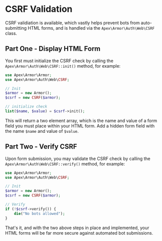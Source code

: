 
# CSRF Validation

CSRF validiation is available, which vastly helps prevent bots from auto-submitting HTML forms, and is handled via the `Apex\Armor\Auth\Web\CSRF` class.

## Part One - Display HTML Form

You first must initialize the CSRF check by calling the `Apex\Armor\Auth\Web\CSRF::init()` method, for example:

~~~php
use Apex\Armor\Armor;
use Apex\Armor\Auth\Web\CSRF;

// Init
$armor = new Armor();
$csrf = new CSRF($armor);

// initialize check
list($name, $value) = $csrf->init();
~~~

This will return a two element array, which is the name and value of a form field you must place within your HTML form.  Add a hidden form field with the name `$name` and value of `$value`.


## Part Two - Verify CSRF

Upon form submission, you may validate the CSRF check by calling the `Apex\Armor\Auth\Web\CSRF::verify()` method, for example:

~~~php
use Apex\Armor\Armor;
use Apex\Armor\Auth\Web\CSRF;

// Init
$armor = new Armor();
$csrf = new CSRF($armor);

// Verify
if (!$csrf->verify()) { 
    die("No bots allowed");
}
~~~

That's it, and with the two above steps in place and implemented, your HTML forms will be far more secure against automated bot submissions.



